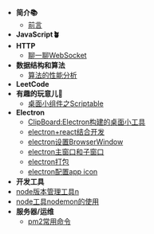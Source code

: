 - **简介📚**
  - [前言](README.md)
- **JavaScript🪴**
- **HTTP**
  - [聊一聊WebSocket](http/WebSocket.md)
- **数据结构和算法**
  - [算法的性能分析](algorithm/performance.md)
-  **LeetCode**
-  **有趣的玩意儿🥳**
   - [桌面小组件之Scriptable](interesting/scriptable.md)
-  **Electron**
   - [ClipBoard:Electron构建的桌面小工具](electron/app.md)
   - [electron+react结合开发](electron/rlectron_react.md)
   - [electron设置BrowserWindow](electron/browserWindow.md)
   - [electron主窗口和子窗口](electron/mainLogic.md)
   - [electron打包](electron/package.md)
   - [electron配置app icon](electron/icon.md)
-  **开发工具**
  - [node版本管理工具n](devTool/n.md)
  - [node工具nodemon的使用](devTool/nodemon.md)
- **服务器/运维**
  - [pm2常用命令](server/pm2.md)

